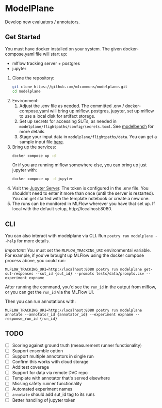 # ModelPlane

Develop new evaluators / annotators.

## Get Started

You must have docker installed on your system. The
given docker-compose.yaml file will start up:

* mlflow tracking server + postgres
* jupyter

1.  Clone the repository:
    ```bash
    git clone https://github.com/mlcommons/modelplane.git
    cd modelplane
    ```
1. Environment:
    1. Adjust the .env file as needed. The committed .env / 
    docker-compose.yaml will bring up mlflow, postgres, jupyter, set up
    mlflow to use a local disk for artifact storage.
    1. Set up secrets for accessing SUTs, as needed in 
    `modelplane/flightpaths/config/secrets.toml`. See [modelbench](https://github.com/mlcommons/modelbench) for more details.
    1. Stage your input data in `modelplane/flightpaths/data`. You can get a
    sample input file [here](https://github.com/mlcommons/ailuminate/tree/main).
1. Bring up the services:
    ```bash
    docker compose up -d
    ```
    Or if you are running mlflow somewhere else, you can bring up just jupyter with:
    ```bash
    docker compose up -d jupyter
    ```
1. Visit the [Jupyter Server](http://localhost:8888/?token=changeme). The
   token is configured in the .env file. You shouldn't need to enter it 
   more than once (until the server is restarted). You can get started with
   the template notebook or create a new one.
1. The runs can be monitored in MLFlow wherever you have that set up. If
   local with the default setup, http://localhost:8080.

## CLI

You can also interact with modelplane via CLI. Run `poetry run modelplane --help`
for more details.

*Important:* You must set the `MLFLOW_TRACKING_URI` environmental variable.
For example, if you've brought up MLFlow using the docker compose process above,
you could run:
```
MLFLOW_TRACKING_URI=http://localhost:8080 poetry run modelplane get-sut-responses --sut_id {sut_id} --prompts tests/data/prompts.csv --experiment expname
```
After running the command, you'd see the `run_id` in the output from mlflow, 
or you can get the `run_id` via the MLFlow UI.

Then you can run annotations with:
```
MLFLOW_TRACKING_URI=http://localhost:8080 poetry run modelplane annotate --annotator_id {annotator_id} --experiment expname --response_run_id {run_id}
```

## TODO

- [ ] Scoring against ground truth (measurement runner functionality)
- [ ] Support ensemble option
- [ ] Support multiple annotators in single run
- [ ] Confirm this works with cloud storage
- [ ] Add test coverage
- [ ] Support for data via remote DVC repo
- [ ] Template with annotator that's served elsewhere
- [ ] Missing safety runner functionality
- [ ] Automated experiment names
- [ ] `annotate` should add sut_id tag to its runs
- [ ] Better handling of jupyter token
